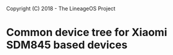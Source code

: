 Copyright (C) 2018 - The LineageOS Project

Common device tree for Xiaomi SDM845 based devices
==============
